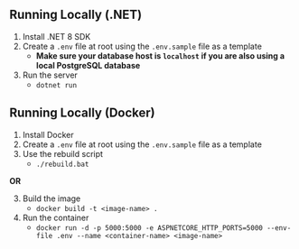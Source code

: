 ## Running Locally (.NET)

1. Install .NET 8 SDK
2. Create a `.env` file at root using the `.env.sample` file as a template
    - **Make sure your database host is `localhost` if you are also using a local PostgreSQL database**
3. Run the server
    - `dotnet run`

## Running Locally (Docker)

1. Install Docker
2. Create a `.env` file at root using the `.env.sample` file as a template
3. Use the rebuild script
    - `./rebuild.bat`

**OR**

3. Build the image
    - `docker build -t <image-name> .`
4. Run the container
    - `docker run -d -p 5000:5000 -e ASPNETCORE_HTTP_PORTS=5000 --env-file .env --name <container-name> <image-name>`
